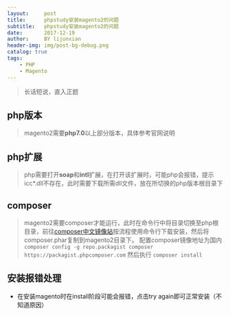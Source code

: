 ```yaml
---
layout:     post
title:      phpstudy安装magento2的问题
subtitle:   phpstudy安装magento2的问题
date:       2017-12-19
author:     BY lijunxian
header-img: img/post-bg-debug.png
catalog: true
tags:
    - PHP
    - Magento
---
```


> 长话短说，直入正题

## php版本
> magento2需要**php7.0**以上部分版本，具体参考官网说明

## php扩展
>php需要打开**soap**和**intl**扩展，在打开该扩展时，可能php会报错，提示icc*.dll不存在，此时需要下载所需dll文件，放在所切换的php版本根目录下

## composer
>magento2需要composer才能运行，此时在命令行中将目录切换至php根目录，前往[composer中文镜像站](https://pkg.phpcomposer.com/)按流程使用命令行下载安装，然后将composer.phar复制到magento2目录下。
配置composer镜像地址为国内
`composer config -g repo.packagist composer https://packagist.phpcomposer.com`
然后执行
`composer install`

## 安装报错处理
- 在安装magento时在install阶段可能会报错，点击try again即可正常安装（不知道原因）